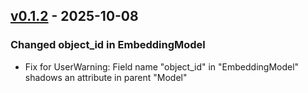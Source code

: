 ## [v0.1.2](https://pypi.org/project/amsdal_ml/0.1.2/) - 2025-10-08

### Changed object_id in EmbeddingModel

- Fix for UserWarning: Field name "object_id" in "EmbeddingModel" shadows an attribute in parent "Model"